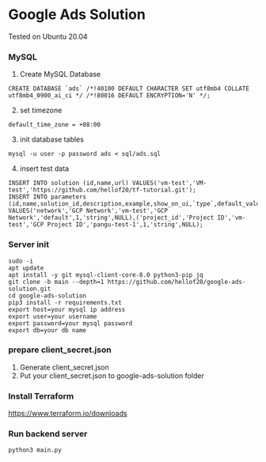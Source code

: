 # Google Ads Solution

Tested on Ubuntu 20.04

### MySQL
1. Create MySQL Database
```
CREATE DATABASE `ads` /*!40100 DEFAULT CHARACTER SET utf8mb4 COLLATE utf8mb4_0900_ai_ci */ /*!80016 DEFAULT ENCRYPTION='N' */;
```
2. set timezone
```
default_time_zone = +08:00
```
3. init database tables
```
mysql -u user -p password ads < sql/ads.sql
```
4. insert test data
```
INSERT INTO solution (id,name,url) VALUES('vm-test','VM-test','https://github.com/hellof20/tf-tutorial.git');
INSERT INTO parameters (id,name,solution_id,description,example,show_on_ui,`type`,default_value) VALUES('network','GCP Network','vm-test','GCP Network','default',1,'string',NULL),('project_id','Project ID','vm-test','GCP Project ID','pangu-test-1',1,'string',NULL);
```

### Server init
```
sudo -i
apt update
apt install -y git mysql-client-core-8.0 python3-pip jq
git clone -b main --depth=1 https://github.com/hellof20/google-ads-solution.git
cd google-ads-solution
pip3 install -r requirements.txt
export host=your mysql ip address
export user=your username
export password=your mysql password
export db=your db name
```

### prepare client_secret.json
1. Generate client_secret.json
2. Put your client_secret.json to google-ads-solution folder

### Install Terraform
https://www.terraform.io/downloads

### Run backend server
```
python3 main.py
```
